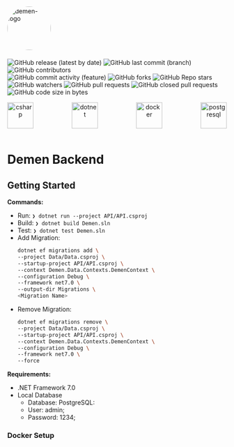 [//]: # (---- LOGO ----------------------------------------------------------- )

<div style="display:flex; align-items:center; padding:0 0 20px 0;">
	<img
		src="https://i.imgur.com/Kt64d3S.png"
		width="100"
		style="border-radius:50%"
		alt="demen-logo"
	/>
</div>

[// ]: #header (---- header -------------------------------------------------- )

<div id="header" >
	<img
		alt="GitHub release (latest by date)"
		src="https://img.shields.io/github/v/release/hbenvenutti/Demen.Net?style=plastic"
		title="Latest Release"
	/>
	<img
		alt="GitHub last commit (branch)"
		src="https://img.shields.io/github/last-commit/hbenvenutti/Demen.Net/feature?label=last%20commit&style=plastic"
		title="Last Commit on Feature branch"
	/>
	<img
		alt="GitHub contributors"
		src="https://img.shields.io/github/contributors/hbenvenutti/Demen.Net?style=plastic"
		title="Contributors"
	>
</div>

<div>
	<img
		alt="GitHub commit activity (feature)"
		src="https://img.shields.io/github/commit-activity/w/hbenvenutti/Demen.Net/feature?style=plastic"
	>
	<img
		alt="GitHub forks"
		src="https://img.shields.io/github/forks/hbenvenutti/Demen.Net?style=plastic"
	>
	<img
		alt="GitHub Repo stars"
		src="https://img.shields.io/github/stars/hbenvenutti/Demen.Net?style=plastic"
	>
	<img
		alt="GitHub watchers"
		src="https://img.shields.io/github/watchers/hbenvenutti/Demen.Net?style=plastic"
	>
	<img
		alt="GitHub pull requests"
		src="https://img.shields.io/github/issues-pr/hbenvenutti/Demen.Net?style=plastic"
	>
	<img
		alt="GitHub closed pull requests"
		src="https://img.shields.io/github/issues-pr-closed/hbenvenutti/Demen.Net?style=plastic"
	>
	<img
		alt="GitHub code size in bytes"
		src="https://img.shields.io/github/languages/code-size/hbenvenutti/Demen.Net?style=plastic"
	>
</div>

<div align="center" style="display:flex; padding:15px 0; justify-content: space-between">
	<img
		height="60"
		src="https://cdn.jsdelivr.net/gh/devicons/devicon/icons/csharp/csharp-plain.svg"
		alt="csharp"
	/>
	<img
		height="60"
		src="https://upload.wikimedia.org/wikipedia/commons/thumb/7/7d/Microsoft_.NET_logo.svg/1024px-Microsoft_.NET_logo.svg.png"
		alt="dotnet"
	>
	 <img
		height="60"
		src="https://cdn.jsdelivr.net/gh/devicons/devicon/icons/docker/docker-plain-wordmark.svg"
		alt="docker"
	/>
	<img
		height="60"
		src="https://cdn.jsdelivr.net/gh/devicons/devicon/icons/postgresql/postgresql-plain-wordmark.svg"
		alt="postgresql"
	/>
</div>



# Demen Backend

## Getting Started
**Commands:**

- Run: `❯ dotnet run --project API/API.csproj`
- Build: `❯ dotnet build Demen.sln`
- Test: `❯ dotnet test Demen.sln`
- Add Migration:
	```bash
	dotnet ef migrations add \
	--project Data/Data.csproj \
	--startup-project API/API.csproj \
	--context Demen.Data.Contexts.DemenContext \
	--configuration Debug \
	--framework net7.0 \
	--output-dir Migrations \
	<Migration Name>
	```
- Remove Migration:
	```bash
	dotnet ef migrations remove \
	--project Data/Data.csproj \
	--startup-project API/API.csproj \
	--context Demen.Data.Contexts.DemenContext \
	--configuration Debug \
	--framework net7.0 \
	--force
	```

**Requirements:**

- .NET Framework 7.0
- Local Database
  - Database: PostgreSQL:
  - User: admin;
  - Password: 1234;

### Docker Setup
